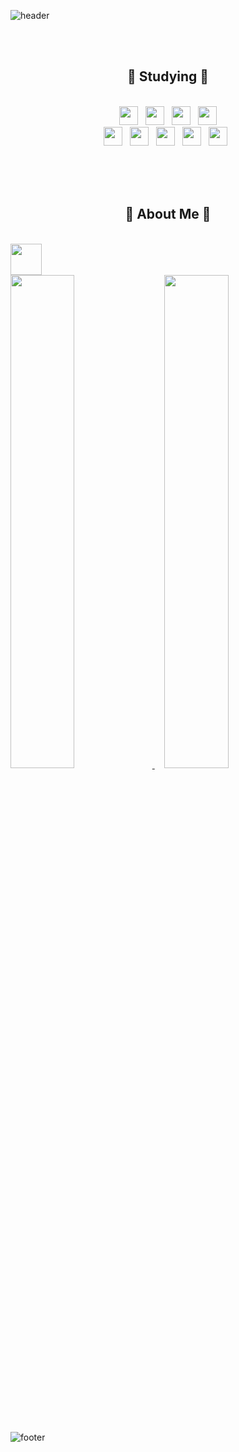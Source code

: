 ![header](https://capsule-render.vercel.app/api?type=waving&height=200&color=gradient&text=Hello!%20I'm%20Bona)

</br></br>

<div align="center"><h2>📝 Studying 📝</h2></div>

</br>

<div align="center">
<img height="30" src="https://img.shields.io/badge/HTML5-E34F26?style=plastic-square&logo=HTML5&logoColor=white"/> &nbsp;
<img height="30" src="https://img.shields.io/badge/CSS3-1572B6?style=plastic-square&logo=CSS3&logoColor=white"/> &nbsp;
<img height="30" src="https://img.shields.io/badge/JS-EFD81D?style=plastic-square&logo=Javascript&logoColor=black"/> &nbsp;
<img height="30" src="https://img.shields.io/badge/jQuery-0769AD?style=plastic-square&logo=jQuery&logoColor=white"/> </br>
<img height="30" src="https://img.shields.io/badge/JAVA-3874AB?style=plastic-square&logo=Java&logoColor=white"/> &nbsp;
<img height="30" src="https://img.shields.io/badge/Spring-6DB33F?style=plastic-square&logo=Spring&logoColor=white"/> &nbsp;
<img height="30" src="https://img.shields.io/badge/Spring Boot-6DB33F?style=plastic-square&logo=Spring Boot&logoColor=white"/>  &nbsp;
<img height="30" src="https://img.shields.io/badge/MySQL-4479A1?style=plastic-square&logo=MySQL&logoColor=white"/> &nbsp;
<img height="30" src="https://img.shields.io/badge/OracleDB-F80000?style=plastic-square&logo=Oracle&logoColor=white"/> &nbsp; 
<!--<img src="https://img.shields.io/badge/Python-3874AB?style=plastic-square&logo=Python&logoColor=white"/>-->
</div>

</br></br></br>

<div align="center"><h2>🌟 About Me 🌟</h2></div>

</br>

<div>
<a href="https://velog.io/@bona023">
  <img src="https://velog-readme-stats.vercel.app/api/badge?name=bona023" width=50>
</a> </br>

<a href="https://velog.io/@bona023">
  <img src="https://velog-readme-stats.vercel.app/api?name=bona023" width=45%>
</a> &nbsp;&nbsp;&nbsp;

<img src="https://github-readme-stats.vercel.app/api/top-langs/?username=Bona023&layout=compact&theme=tokyonight" width=45%>

</div>


</br></br></br></br>

![footer](https://capsule-render.vercel.app/api?type=waving&height=100&color=gradient&section=footer)
